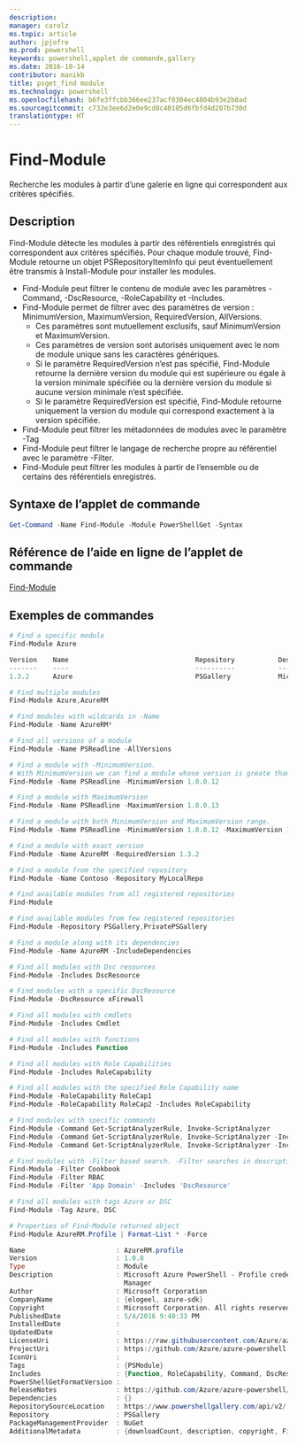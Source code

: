 ```yaml
---
description: 
manager: carolz
ms.topic: article
author: jpjofre
ms.prod: powershell
keywords: powershell,applet de commande,gallery
ms.date: 2016-10-14
contributor: manikb
title: psget_find module
ms.technology: powershell
ms.openlocfilehash: b6fe3ffcbb366ee237acf0304ec4804b93e2b8ad
ms.sourcegitcommit: c732e3ee6d2e0e9cd8c40105d6fbfd4d207b730d
translationtype: HT
---
```

# <a name="find-module"></a>Find-Module
Recherche les modules à partir d’une galerie en ligne qui correspondent aux critères spécifiés.

## <a name="description"></a>Description
Find-Module détecte les modules à partir des référentiels enregistrés qui correspondent aux critères spécifiés.
Pour chaque module trouvé, Find-Module retourne un objet PSRepositoryItemInfo qui peut éventuellement être transmis à Install-Module pour installer les modules.

- Find-Module peut filtrer le contenu de module avec les paramètres -Command, -DscResource, -RoleCapability et -Includes.
- Find-Module permet de filtrer avec des paramètres de version : MinimumVersion, MaximumVersion, RequiredVersion, AllVersions.
  - Ces paramètres sont mutuellement exclusifs, sauf MinimumVersion et MaximumVersion.
  - Ces paramètres de version sont autorisés uniquement avec le nom de module unique sans les caractères génériques.
  - Si le paramètre RequiredVersion n’est pas spécifié, Find-Module retourne la dernière version du module qui est supérieure ou égale à la version minimale spécifiée ou la dernière version du module si aucune version minimale n’est spécifiée. 
  - Si le paramètre RequiredVersion est spécifié, Find-Module retourne uniquement la version du module qui correspond exactement à la version spécifiée.
- Find-Module peut filtrer les métadonnées de modules avec le paramètre -Tag
- Find-Module peut filtrer le langage de recherche propre au référentiel avec le paramètre -Filter.
- Find-Module peut filtrer les modules à partir de l’ensemble ou de certains des référentiels enregistrés.

## <a name="cmdlet-syntax"></a>Syntaxe de l’applet de commande
```powershell
Get-Command -Name Find-Module -Module PowerShellGet -Syntax
```

## <a name="cmdlet-online-help-reference"></a>Référence de l’aide en ligne de l’applet de commande

[Find-Module](http://go.microsoft.com/fwlink/?LinkID=398574)

## <a name="example-commands"></a>Exemples de commandes
```powershell
# Find a specific module
Find-Module Azure

Version    Name                                Repository           Description
-------    ----                                ----------           -----------
1.3.2      Azure                               PSGallery            Microsoft Azure PowerShell - Service Management

# Find multiple modules
Find-Module Azure,AzureRM

# Find modules with wildcards in -Name
Find-Module -Name AzureRM*

# Find all versions of a module
Find-Module -Name PSReadline -AllVersions

# Find a module with -MinimumVersion. 
# With MinimumVersion we can find a module whose version is greate than or equal to the specified MinimumVersion value.
Find-Module -Name PSReadline -MinimumVersion 1.0.0.12

# Find a module with MaximumVersion
Find-Module -Name PSReadline -MaximumVersion 1.0.0.13

# Find a module with both MinimumVersion and MaximumVersion range.
Find-Module -Name PSReadline -MinimumVersion 1.0.0.12 -MaximumVersion 1.0.0.13

# Find a module with exact version
Find-Module -Name AzureRM -RequiredVersion 1.3.2

# Find a module from the specified repository
Find-Module -Name Contoso -Repository MyLocalRepo

# Find available modules from all registered repositories
Find-Module

# Find available modules from few registered repositories
Find-Module -Repository PSGallery,PrivatePSGallery

# Find a module along with its dependencies
Find-Module -Name AzureRM -IncludeDependencies

# Find all modules with Dsc resources
Find-Module -Includes DscResource

# Find modules with a specific DscResource
Find-Module -DscResource xFirewall

# Find all modules with cmdlets
Find-Module -Includes Cmdlet

# Find all modules with functions
Find-Module -Includes Function

# Find all modules with Role Capabilities
Find-Module -Includes RoleCapability

# Find all modules with the specified Role Capability name
Find-Module -RoleCapability RoleCap1
Find-Module -RoleCapability RoleCap2 -Includes RoleCapability

# Find modules with specific commands
Find-Module -Command Get-ScriptAnalyzerRule, Invoke-ScriptAnalyzer
Find-Module -Command Get-ScriptAnalyzerRule, Invoke-ScriptAnalyzer -Includes Cmdlet
Find-Module -Command Get-ScriptAnalyzerRule, Invoke-ScriptAnalyzer -Includes Function

# Find modules with -Filter based search. -Filter searches in description and names
Find-Module -Filter Cookbook
Find-Module -Filter RBAC
Find-Module -Filter 'App Domain' -Includes 'DscResource'

# Find all modules with tags Azure or DSC
Find-Module -Tag Azure, DSC

# Properties of Find-Module returned object
Find-Module AzureRM.Profile | Format-List * -Force

Name                       : AzureRM.profile
Version                    : 1.0.8
Type                       : Module
Description                : Microsoft Azure PowerShell - Profile credential management cmdlets for Azure Resource
                             Manager
Author                     : Microsoft Corporation
CompanyName                : {elogeel, azure-sdk}
Copyright                  : Microsoft Corporation. All rights reserved.
PublishedDate              : 5/4/2016 9:40:33 PM
InstalledDate              :
UpdatedDate                :
LicenseUri                 : https://raw.githubusercontent.com/Azure/azure-powershell/dev/LICENSE.txt
ProjectUri                 : https://github.com/Azure/azure-powershell
IconUri                    :
Tags                       : {PSModule}
Includes                   : {Function, RoleCapability, Command, DscResource...}
PowerShellGetFormatVersion :
ReleaseNotes               : https://github.com/Azure/azure-powershell/blob/dev/ChangeLog.md
Dependencies               : {}
RepositorySourceLocation   : https://www.powershellgallery.com/api/v2/
Repository                 : PSGallery
PackageManagementProvider  : NuGet
AdditionalMetadata         : {downloadCount, description, copyright, FileList...}

```

